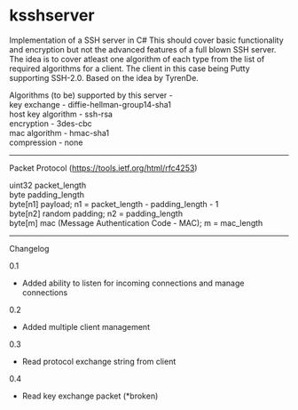 # ksshserver
Implementation of a SSH server in C#
This should cover basic functionality and encryption but not the advanced features of a full blown SSH server. The idea is to cover atleast one algorithm of each type from the list of required algorithms for a client. The client in this case being Putty supporting SSH-2.0. Based on the idea by TyrenDe.

Algorithms (to be) supported by this server -  
key exchange - diffie-hellman-group14-sha1  
host key algorithm - ssh-rsa  
encryption - 3des-cbc  
mac algorithm - hmac-sha1  
compression - none  

-----------------------------------------------------------
Packet Protocol (https://tools.ietf.org/html/rfc4253)

uint32    packet_length  
byte      padding_length  
byte[n1]  payload; n1 = packet_length - padding_length - 1  
byte[n2]  random padding; n2 = padding_length  
byte[m]   mac (Message Authentication Code - MAC); m = mac_length  

-----------------------------------------------------------

Changelog

0.1
- Added ability to listen for incoming connections and manage connections

0.2
- Added multiple client management

0.3
- Read protocol exchange string from client

0.4
- Read key exchange packet (*broken) 
